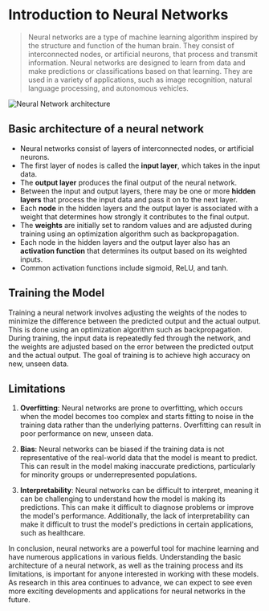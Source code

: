 # Introduction to Neural Networks

> Neural networks are a type of machine learning algorithm inspired by the structure and function of the human brain. They consist of interconnected nodes, or artificial neurons, that process and transmit information. Neural networks are designed to learn from data and make predictions or classifications based on that learning. They are used in a variety of applications, such as image recognition, natural language processing, and autonomous vehicles.

![Neural Network architecture](https://www.tibco.com/sites/tibco/files/media_entity/2021-05/neutral-network-diagram.svg)

## Basic architecture of a neural network

* Neural networks consist of layers of interconnected nodes, or artificial neurons.
* The first layer of nodes is called the **input layer**, which takes in the input data.
* The **output layer** produces the final output of the neural network.
* Between the input and output layers, there may be one or more **hidden layers** that process the input data and pass it on to the next layer.
* Each **node** in the hidden layers and the output layer is associated with a weight that determines how strongly it contributes to the final output.
* The **weights** are initially set to random values and are adjusted during training using an optimization algorithm such as backpropagation.
* Each node in the hidden layers and the output layer also has an **activation function** that determines its output based on its weighted inputs.
* Common activation functions include sigmoid, ReLU, and tanh.


## Training the Model

Training a neural network involves adjusting the weights of the nodes to minimize the difference between the predicted output and the actual output. This is done using an optimization algorithm such as backpropagation. During training, the input data is repeatedly fed through the network, and the weights are adjusted based on the error between the predicted output and the actual output. The goal of training is to achieve high accuracy on new, unseen data.

## Limitations

1. **Overfitting**: Neural networks are prone to overfitting, which occurs when the model becomes too complex and starts fitting to noise in the training data rather than the underlying patterns. Overfitting can result in poor performance on new, unseen data.

2. **Bias**: Neural networks can be biased if the training data is not representative of the real-world data that the model is meant to predict. This can result in the model making inaccurate predictions, particularly for minority groups or underrepresented populations.

3. **Interpretability**: Neural networks can be difficult to interpret, meaning it can be challenging to understand how the model is making its predictions. This can make it difficult to diagnose problems or improve the model's performance. Additionally, the lack of interpretability can make it difficult to trust the model's predictions in certain applications, such as healthcare.




In conclusion, neural networks are a powerful tool for machine learning and have numerous applications in various fields. Understanding the basic architecture of a neural network, as well as the training process and its limitations, is important for anyone interested in working with these models. As research in this area continues to advance, we can expect to see even more exciting developments and applications for neural networks in the future.